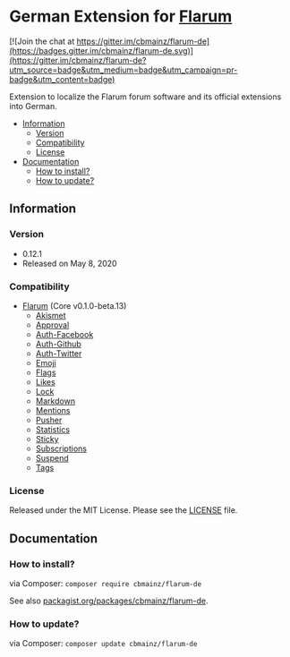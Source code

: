 # German Extension for [Flarum](http://flarum.org/)

[![Join the chat at https://gitter.im/cbmainz/flarum-de](https://badges.gitter.im/cbmainz/flarum-de.svg)](https://gitter.im/cbmainz/flarum-de?utm_source=badge&utm_medium=badge&utm_campaign=pr-badge&utm_content=badge)

Extension to localize the Flarum forum software and its official extensions into German.

- [Information](https://github.com/Kakifrucht/flarum-de#information)
    - [Version](https://github.com/Kakifrucht/flarum-de#version)
    - [Compatibility](https://github.com/Kakifrucht/flarum-de#compatibility)
    - [License](https://github.com/Kakifrucht/flarum-de#license)
- [Documentation](https://github.com/Kakifrucht/flarum-de#documentation)
    - [How to install?](https://github.com/Kakifrucht/flarum-de#how-to-install)
    - [How to update?](https://github.com/Kakifrucht/flarum-de#how-to-update)

## Information

### Version

- 0.12.1
- Released on May 8, 2020

### Compatibility

- [Flarum](https://github.com/flarum/core) (Core v0.1.0-beta.13)
    - [Akismet](https://github.com/flarum/flarum-ext-akismet)
    - [Approval](https://github.com/flarum/flarum-ext-approval)
    - [Auth-Facebook](https://github.com/flarum/flarum-ext-auth-facebook)
    - [Auth-Github](https://github.com/flarum/flarum-ext-auth-github)
    - [Auth-Twitter](https://github.com/flarum/flarum-ext-auth-twitter)
    - [Emoji](https://github.com/flarum/emoji)
    - [Flags](https://github.com/flarum/flags)
    - [Likes](https://github.com/flarum/likes)
    - [Lock](https://github.com/flarum/lock)
    - [Markdown](https://github.com/flarum/markdown)
    - [Mentions](https://github.com/flarum/mentions)
    - [Pusher](https://github.com/flarum/pusher)
    - [Statistics](https://github.com/flarum/statistics)
    - [Sticky](https://github.com/flarum/sticky)
    - [Subscriptions](https://github.com/flarum/subscriptions)
    - [Suspend](https://github.com/flarum/suspend)
    - [Tags](https://github.com/flarum/tags)

### License

Released under the MIT License. Please see the [LICENSE](https://github.com/Kakifrucht/flarum-de/blob/master/LICENSE) file.

## Documentation

### How to install?

via Composer: `composer require cbmainz/flarum-de`

See also [packagist.org/packages/cbmainz/flarum-de](https://packagist.org/packages/cbmainz/flarum-de).

### How to update?

via Composer: `composer update cbmainz/flarum-de`
